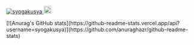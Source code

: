 <p align="left">
  <a href="https://github.com/syogakusay/syogakusya">
    <img src="https://komarev.com/ghpvc/?username=syogakusya" alt="syogakusya" />
  </a>
  <a href="https://github.com/yutkat">
    <img height="20" src="https://img.shields.io/github/followers/syogakusya?label=follow&logo=github&style=flat" />
  </a>
</p>
[![Anurag's GitHub stats](https://github-readme-stats.vercel.app/api?username=syogakusya)](https://github.com/anuraghazr/github-readme-stats)
